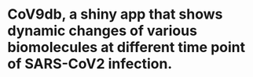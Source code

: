# CoV9db, a shiny app that shows dynamic changes of various biomolecules at different time point of SARS-CoV2 infection.
